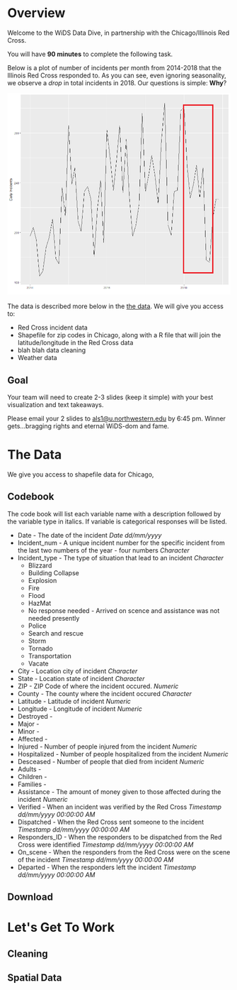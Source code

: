 # Overview

Welcome to the WiDS Data Dive, in partnership with the Chicago/Illinois Red Cross.

You will have **90 minutes** to complete the following task. 

Below is a plot of number of incidents per month from 2014-2018 that the Illinois Red Cross responded to. As you can see, even ignoring seasonality, we observe a *drop* in total incidents in 2018. Our questions is simple: **Why**?

![](motivating_plot.png)


The data is described more below in the [the data](#the-data). We will give you access to: 
* Red Cross incident data
* Shapefile for zip codes in Chicago, along with a R file that will join the latitude/longitude in the Red Cross data
* blah blah data cleaning
* Weather data


## Goal
Your team will need to create 2-3 slides (keep it simple) with your best visualization and text takeaways. 

Please email your 2 slides to als1@u.northwestern.edu by 6:45 pm. Winner gets...bragging rights and eternal WiDS-dom and fame. 


# The Data
We give you access to shapefile data for Chicago, 

## Codebook
The code book will list each variable name with a description followed by the variable type in italics. If variable is categorical responses will be listed.

  * Date - The date of the incident *Date dd/mm/yyyy*
  * Incident_num - A unique incident number for the specific incident from the last two numbers of the year - four numbers *Character*
  * Incident_type - The type of situation that lead to an incident *Character*
      + Blizzard
      + Building Collapse
      + Explosion
      + Fire
      + Flood
      + HazMat
      + No response needed - Arrived on scence and assistance was not needed presently
      + Police
      + Search and rescue 
      + Storm
      + Tornado
      + Transportation
      + Vacate
  * City - Location city of incident *Character*
  * State - Location state of incident *Character*
  * ZIP - ZIP Code of where the incident occured. *Numeric*
  * County - The county where the incident occured *Character*
  * Latitude - Latitude of incident *Numeric*
  * Longitude - Longitude of incident *Numeric*
  * Destroyed - 
  * Major - 
  * Minor - 
  * Affected - 
  * Injured - Number of people injured from the incident *Numeric*
  * Hospitalized - Number of people hospitalized from the incident *Numeric*
  * Desceased - Number of people that died from incident *Numeric*
  * Adults - 
  * Children - 
  * Families - 
  * Assistance - The amount of money given to those affected during the incident *Numeric* 
  * Verified - When an incident was verified by the Red Cross *Timestamp dd/mm/yyyy 00:00:00 AM*
  * Dispatched - When the Red Cross sent someone to the incident *Timestamp dd/mm/yyyy 00:00:00 AM*
  * Responders_ID - When the responders to be dispatched from the Red Cross were identified *Timestamp dd/mm/yyyy 00:00:00 AM*
  * On_scene - When the responders from the Red Cross were on the scene of the incident *Timestamp dd/mm/yyyy 00:00:00 AM*
  * Departed - When the responders left the incident *Timestamp dd/mm/yyyy 00:00:00 AM*

## Download


# Let's Get To Work
## Cleaning
## Spatial Data